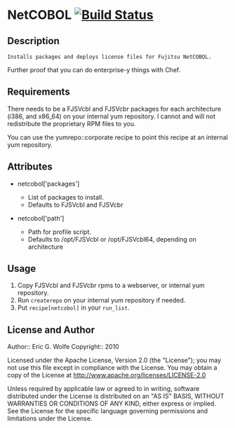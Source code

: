 # NetCOBOL [![Build Status](https://secure.travis-ci.org/atomic-penguin/cookbook-netcobol.png?branch=master)](http://travis-ci.org/atomic-penguin/cookbook-netcobol)

## Description

    Installs packages and deploys license files for Fujitsu NetCOBOL.
Further proof that you can do enterprise-y things with Chef.

## Requirements

There needs to be a FJSVcbl and FJSVcbr packages for each architecture
(i386, and x86\_64) on your internal yum repository.  I cannot
and will not redistribute the proprietary RPM files to you.

You can use the yumrepo::corporate recipe to point this recipe at an
internal yum repository.

## Attributes

* netcobol['packages']
  - List of packages to install. 
  - Defaults to FJSVcbl and FJSVcbr 

* netcobol['path']
  - Path for profile script.
  - Defaults to /opt/FJSVcbl or /opt/FJSVcbl64, depending
    on architecture

## Usage

1. Copy FJSVcbl and FJSVcbr rpms to a webserver, or internal
   yum repository.
2. Run `createrepo` on your internal yum repository if needed.
3. Put `recipe[netcobol]` in your `run_list`.

## License and Author

Author:: Eric G. Wolfe
Copyright:: 2010

Licensed under the Apache License, Version 2.0 (the "License");
you may not use this file except in compliance with the License.
You may obtain a copy of the License at
    http://www.apache.org/licenses/LICENSE-2.0

Unless required by applicable law or agreed to in writing, software
distributed under the License is distributed on an "AS IS" BASIS,
WITHOUT WARRANTIES OR CONDITIONS OF ANY KIND, either express or implied.
See the License for the specific language governing permissions and
limitations under the License.
